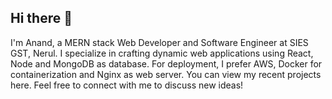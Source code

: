 ## Hi there 👋

<!--
**anand-shete/anand-shete** is a ✨ _special_ ✨ repository because its `README.md` (this file) appears on your GitHub profile.



- 🔭 I’m currently working on ...
- 🌱 I’m currently learning ...
- 👯 I’m looking to collaborate on ...
- 🤔 I’m looking for help with ...
- 💬 Ask me about ...
- 📫 How to reach me: ...
- ⚡ Fun fact: There is no place like 127.0.0.1
--> 

I'm Anand, a MERN stack Web Developer and Software Engineer at SIES GST, Nerul. 
I specialize in crafting dynamic web applications using React, Node and MongoDB as database. 
For deployment, I prefer AWS, Docker for containerization and Nginx as web server.
You can view my recent projects here. Feel free to connect with me to discuss new ideas!
